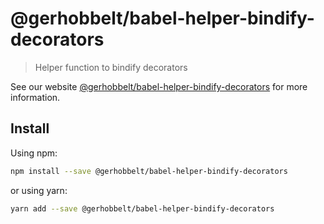 # @gerhobbelt/babel-helper-bindify-decorators

> Helper function to bindify decorators

See our website [@gerhobbelt/babel-helper-bindify-decorators](https://babeljs.io/docs/en/next/babel-helper-bindify-decorators.html) for more information.

## Install

Using npm:

```sh
npm install --save @gerhobbelt/babel-helper-bindify-decorators
```

or using yarn:

```sh
yarn add --save @gerhobbelt/babel-helper-bindify-decorators
```
